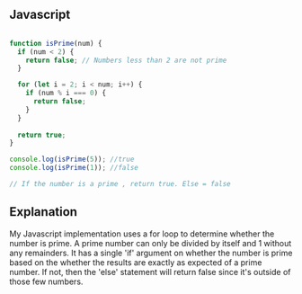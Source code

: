 ## Javascript
``` javascript

function isPrime(num) {
  if (num < 2) {
    return false; // Numbers less than 2 are not prime
  }

  for (let i = 2; i < num; i++) {
    if (num % i === 0) {
      return false; 
    }
  }
  
  return true; 
}

console.log(isPrime(5)); //true
console.log(isPrime(1)); //false

// If the number is a prime , return true. Else = false
```


## Explanation 

My Javascript implementation uses a for loop to determine whether the number is prime. A prime number can only be divided by itself and 1 without any remainders. It has a single 'if' argument on whether the number is prime based on the whether the results are exactly as expected of a prime number. If not, then the 'else' statement will return false since it's outside of those few numbers. 
